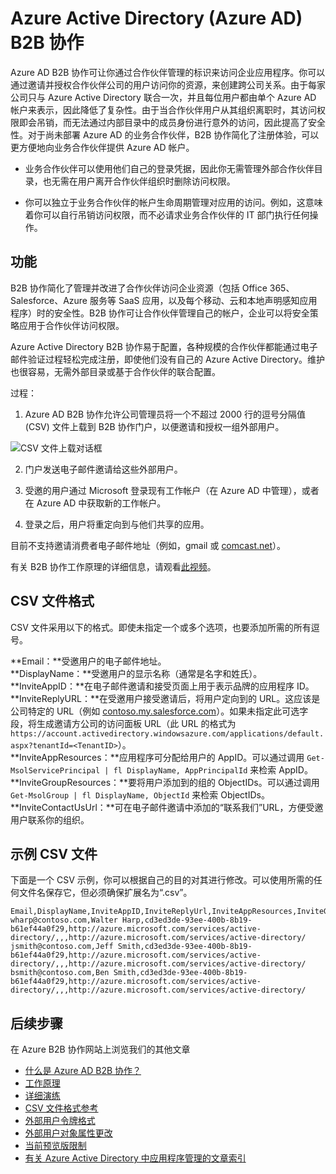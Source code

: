 <properties
   pageTitle="Azure Active Directory B2B 协作 | Microsoft Azure"
   description="Azure Active Directory B2B 协作可让业务合作伙伴访问你的企业应用程序，合作伙伴的每个用户将由单个 Azure AD 帐户表示"
   services="active-directory"
   documentationCenter=""
   authors="curtand"
   manager="stevenpo"
   editor=""/>

<tags
   ms.service="active-directory"
   ms.date="02/09/2016"
   wacn.date=""/>

# Azure Active Directory (Azure AD) B2B 协作

Azure AD B2B 协作可让你通过合作伙伴管理的标识来访问企业应用程序。你可以通过邀请并授权合作伙伴公司的用户访问你的资源，来创建跨公司关系。由于每家公司只与 Azure Active Directory 联合一次，并且每位用户都由单个 Azure AD 帐户来表示，因此降低了复杂性。由于当合作伙伴用户从其组织离职时，其访问权限即会吊销，而无法通过内部目录中的成员身份进行意外的访问，因此提高了安全性。对于尚未部署 Azure AD 的业务合作伙伴，B2B 协作简化了注册体验，可以更方便地向业务合作伙伴提供 Azure AD 帐户。

-   业务合作伙伴可以使用他们自己的登录凭据，因此你无需管理外部合作伙伴目录，也无需在用户离开合作伙伴组织时删除访问权限。

-   你可以独立于业务合作伙伴的帐户生命周期管理对应用的访问。例如，这意味着你可以自行吊销访问权限，而不必请求业务合作伙伴的 IT 部门执行任何操作。

## 功能

B2B 协作简化了管理并改进了合作伙伴访问企业资源（包括 Office 365、Salesforce、Azure 服务等 SaaS 应用，以及每个移动、云和本地声明感知应用程序）时的安全性。B2B 协作可让合作伙伴管理自己的帐户，企业可以将安全策略应用于合作伙伴访问权限。

Azure Active Directory B2B 协作易于配置，各种规模的合作伙伴都能通过电子邮件验证过程轻松完成注册，即使他们没有自己的 Azure Active Directory。维护也很容易，无需外部目录或基于合作伙伴的联合配置。

过程：

1. Azure AD B2B 协作允许公司管理员将一个不超过 2000 行的逗号分隔值 (CSV) 文件上载到 B2B 协作门户，以便邀请和授权一组外部用户。

  ![CSV 文件上载对话框](./media/active-directory-b2b-collaboration-overview/upload-csv.png)

2. 门户发送电子邮件邀请给这些外部用户。

3. 受邀的用户通过 Microsoft 登录现有工作帐户（在 Azure AD 中管理），或者在 Azure AD 中获取新的工作帐户。

4. 登录之后，用户将重定向到与他们共享的应用。

目前不支持邀请消费者电子邮件地址（例如，gmail 或 [comcast.net](http://comcast.net/)）。

有关 B2B 协作工作原理的详细信息，请观看[此视频](http://aka.ms/aadshowb2b)。

## CSV 文件格式

CSV 文件采用以下的格式。即使未指定一个或多个选项，也要添加所需的所有逗号。

**Email：**受邀用户的电子邮件地址。<br/> 
**DisplayName：**受邀用户的显示名称（通常是名字和姓氏）。<br/> 
**InviteAppID：**在电子邮件邀请和接受页面上用于表示品牌的应用程序 ID。<br/> 
**InviteReplyURL：**在受邀用户接受邀请后，将用户定向到的 URL。这应该是公司特定的 URL（例如 [contoso.my.salesforce.com](http://contoso.my.salesforce.com/)）。如果未指定此可选字段，将生成邀请方公司的访问面板 URL（此 URL 的格式为 `https://account.activedirectory.windowsazure.com/applications/default.aspx?tenantId=<TenantID>`）。<br/> 
**InviteAppResources：**应用程序可分配给用户的 AppID。可以通过调用 `Get-MsolServicePrincipal | fl DisplayName, AppPrincipalId` 来检索 AppID。<br/>
**InviteGroupResources：**要将用户添加到的组的 ObjectIDs。可以通过调用 `Get-MsolGroup | fl DisplayName, ObjectId` 来检索 ObjectIDs。<br/>
**InviteContactUsUrl：**可在电子邮件邀请中添加的“联系我们”URL，方便受邀用户联系你的组织。<br/>

## 示例 CSV 文件
下面是一个 CSV 示例，你可以根据自己的目的对其进行修改。可以使用所需的任何文件名保存它，但必须确保扩展名为“.csv”。

```
Email,DisplayName,InviteAppID,InviteReplyUrl,InviteAppResources,InviteGroupResources,InviteContactUsUrl
wharp@contoso.com,Walter Harp,cd3ed3de-93ee-400b-8b19-b61ef44a0f29,http://azure.microsoft.com/services/active-directory/,,,http://azure.microsoft.com/services/active-directory/
jsmith@contoso.com,Jeff Smith,cd3ed3de-93ee-400b-8b19-b61ef44a0f29,http://azure.microsoft.com/services/active-directory/,,,http://azure.microsoft.com/services/active-directory/
bsmith@contoso.com,Ben Smith,cd3ed3de-93ee-400b-8b19-b61ef44a0f29,http://azure.microsoft.com/services/active-directory/,,,http://azure.microsoft.com/services/active-directory/
```
## 后续步骤
在 Azure B2B 协作网站上浏览我们的其他文章

- [什么是 Azure AD B2B 协作？](active-directory-b2b-what-is-azure-ad-b2b.md)
- [工作原理](active-directory-b2b-how-it-works.md)
- [详细演练](active-directory-b2b-detailed-walkthrough.md)
- [CSV 文件格式参考](active-directory-b2b-references-csv-file-format.md)
- [外部用户令牌格式](active-directory-b2b-references-external-user-token-format.md)
- [外部用户对象属性更改](active-directory-b2b-references-external-user-object-attribute-changes.md)
- [当前预览版限制](active-directory-b2b-current-preview-limitations.md)
- [有关 Azure Active Directory 中应用程序管理的文章索引](active-directory-apps-index.md)

<!---HONumber=Mooncake_0411_2016-->